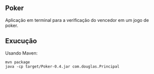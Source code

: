 ## Poker
Aplicação em terminal para a verificação do vencedor em um jogo de poker.

## Exucução
Usando Maven:
```
mvn package
java -cp target/Poker-0.4.jar com.douglas.Principal
